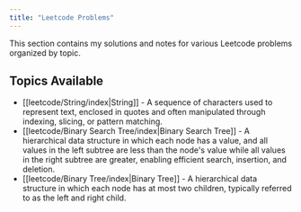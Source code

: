 ```yaml
---
title: "Leetcode Problems"
---
```


This section contains my solutions and notes for various Leetcode problems organized by topic.

## Topics Available

- [[leetcode/String/index|String]] - A sequence of characters used to represent text, enclosed in quotes and often manipulated through indexing, slicing, or pattern matching.
- [[leetcode/Binary Search Tree/index|Binary Search Tree]] - A hierarchical data structure in which each node has a value, and all values in the left subtree are less than the node's value while all values in the right subtree are greater, enabling efficient search, insertion, and deletion.
- [[leetcode/Binary Tree/index|Binary Tree]] - A hierarchical data structure in which each node has at most two children, typically referred to as the left and right child.
